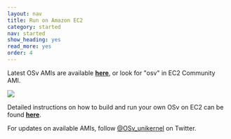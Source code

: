 ```yaml
---
layout: nav
title: Run on Amazon EC2
category: started
nav: started
show_heading: yes
read_more: yes
order: 4
---
```


Latest OSv AMIs are available
**[here](https://github.com/cloudius-systems/osv/wiki/Latest-EC2-AMI-list)**,
or look for "osv" in EC2 Community AMI.

<!--more-->

<img src="/images/ec2.png">

Detailed instructions on how to build and run your own OSv on EC2 can be found **[here](https://github.com/cloudius-systems/osv/wiki/Running-OSv-on-EC2)**.

For updates on available AMIs, follow [@OSv_unikernel](https://twitter.com/OSv_unikernel) on Twitter.


